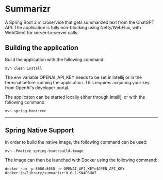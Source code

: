 # Summarizr
A Spring Boot 3 microservice that gets summarized text from the ChatGPT API.
The application is fully non-blocking using Netty/WebFlux, with WebClient for server-to-server calls. 

## Building the application
Build the application with the following command
        
    mvn clean install

The env variable OPENAI_API_KEY needs to be set in Intellij or in the terminal before running the application.
This requires acquiring your key from OpenAI's developer portal.

The applicaton can be started locally either through Intellij, or with the following command:

    mvn spring-boot:run

***

## Spring Native Support
In order to build the native image, the following command can be used:

    mvn -Pnative spring-boot:build-image

The image can then be launched with Docker using the following command:
    
    docker run -p 8080:8080 -e OPENAI_API_KEY=$OPEN_API_KEY docker.io/library/summarizr:0.0.1-SNAPSHOT
